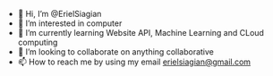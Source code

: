 - 👋 Hi, I’m @ErielSiagian
- 👀 I’m interested in computer
- 🌱 I’m currently learning Website API, Machine Learning and CLoud computing
- 💞️ I’m looking to collaborate on anything collaborative
- 📫 How to reach me by using my email erielsiagian@gmail.com

<!---
ErielSiagian/ErielSiagian is a ✨ special ✨ repository because its `README.md` (this file) appears on your GitHub profile.
You can click the Preview link to take a look at your changes.
--->

